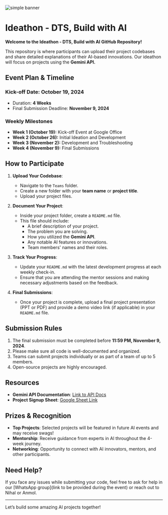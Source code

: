 ![simple banner](https://github.com/user-attachments/assets/a1646561-7995-4ffe-b9c1-18c4393c0038)

# Ideathon - DTS, Build with AI

**Welcome to the Ideathon - DTS, Build with AI GitHub Repository!**

This repository is where participants can upload their project codebases and share detailed explanations of their AI-based innovations. Our ideathon will focus on projects using the **Gemini API.**

## Event Plan & Timeline

### Kick-off Date: **October 19, 2024**
- Duration: **4 Weeks**
- Final Submission Deadline: **November 9, 2024**
  
### Weekly Milestones
- **Week 1 (October 19):** Kick-off Event at Google Office
- **Week 2 (October 26):** Initial Ideation and Development
- **Week 3 (November 2):** Development and Troubleshooting
- **Week 4 (November 9):** Final Submissions

## How to Participate

1. **Upload Your Codebase**:
   - Navigate to the `Teams` folder.
   - Create a new folder with your **team name** or **project title**.
   - Upload your project files.
   
2. **Document Your Project**:
   - Inside your project folder, create a `README.md` file.
   - This file should include:
     - A brief description of your project.
     - The problem you are solving.
     - How you utilized the **Gemini API**.
     - Any notable AI features or innovations.
     - Team members' names and their roles.

3. **Track Your Progress**:
   - Update your `README.md` with the latest development progress at each weekly check-in.
   - Ensure that you are attending the mentor sessions and making necessary adjustments based on the feedback.

4. **Final Submissions**:
   - Once your project is complete, upload a final project presentation (PPT or PDF) and provide a demo video link (if applicable) in your `README.md` file.

## Submission Rules

1. The final submission must be completed before **11:59 PM, November 9, 2024**.
2. Please make sure all code is well-documented and organized.
3. Teams can submit projects individually or as part of a team of up to 5 members.
4. Open-source projects are highly encouraged.

## Resources

- **Gemini API Documentation**: [Link to API Docs](https://ai.google.dev/gemini-api)
- **Project Signup Sheet**: [Google Sheet Link](https://docs.google.com/spreadsheets/d/1CKk5nGu9Vj1Ax5xHM5WPiq8Lu7hkRwid8V5CK2OeUSI/edit?gid=0#gid=0)

## Prizes & Recognition

- **Top Projects**: Selected projects will be featured in future AI events and may receive swags!
- **Mentorship**: Receive guidance from experts in AI throughout the 4-week journey.
- **Networking**: Opportunity to connect with AI innovators, mentors, and other participants.

## Need Help?

If you face any issues while submitting your code, feel free to ask for help in our [WhatsApp group](link to be provided during the event) or reach out to Nihal or Anmol.

---

Let’s build some amazing AI projects together!
